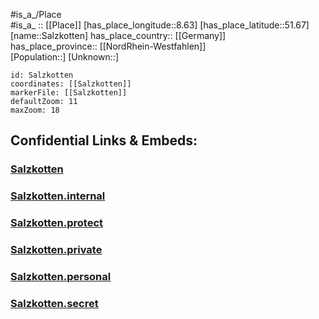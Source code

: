 ﻿---
location: [51.67,8.63] 
mapzoom: [7,12] 
mapmarker: city 
type: City
tags:
- geo/City


SpocWebEntityId: 33900
isDeleted: false
confidential: public

---
#is_a_/Place  
#is_a_ :: [[Place]] 
[has_place_longitude::8.63] 
[has_place_latitude::51.67] 
[name::Salzkotten] 
has_place_country:: [[Germany]]  
has_place_province:: [[NordRhein-Westfahlen]]  
[Population::] 
[Unknown::] 


```leaflet
id: Salzkotten
coordinates: [[Salzkotten]] 
markerFile: [[Salzkotten]] 
defaultZoom: 11 
maxZoom: 18
```


## Confidential Links & Embeds: 

### [Salzkotten](/_public/Earth/Continent/Europe/Europe~Central/Germany/Germany~West/Nord_Rhein-Westfalen/counties~NW/Paderborn/cities~Paderborn/Salzkotten.md) 

### [Salzkotten.internal](/_internal/Earth/Continent/Europe/Europe~Central/Germany/Germany~West/Nord_Rhein-Westfalen/counties~NW/Paderborn/cities~Paderborn/Salzkotten.internal.md) 

### [Salzkotten.protect](/_protect/Earth/Continent/Europe/Europe~Central/Germany/Germany~West/Nord_Rhein-Westfalen/counties~NW/Paderborn/cities~Paderborn/Salzkotten.protect.md) 

### [Salzkotten.private](/_private/Earth/Continent/Europe/Europe~Central/Germany/Germany~West/Nord_Rhein-Westfalen/counties~NW/Paderborn/cities~Paderborn/Salzkotten.private.md) 

### [Salzkotten.personal](/_personal/Earth/Continent/Europe/Europe~Central/Germany/Germany~West/Nord_Rhein-Westfalen/counties~NW/Paderborn/cities~Paderborn/Salzkotten.personal.md) 

### [Salzkotten.secret](/_secret/Earth/Continent/Europe/Europe~Central/Germany/Germany~West/Nord_Rhein-Westfalen/counties~NW/Paderborn/cities~Paderborn/Salzkotten.secret.md) 

